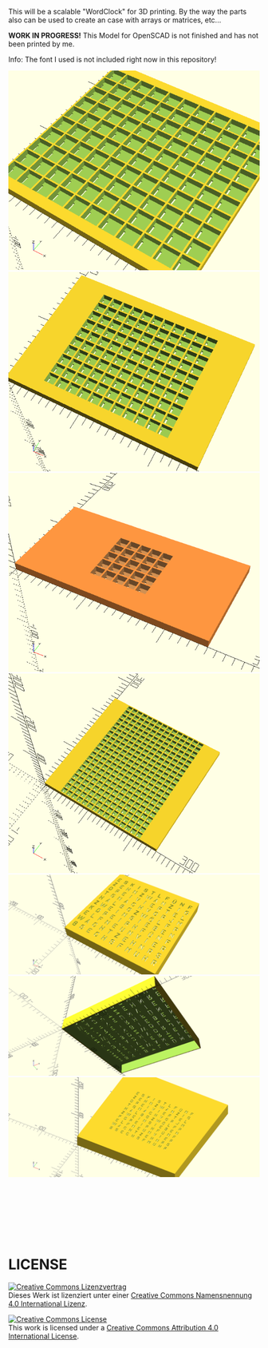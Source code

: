 This will be a scalable "WordClock" for 3D printing.
By the way the parts also can be used to create an case with arrays or matrices, etc...

**WORK IN PROGRESS!**
This Model for OpenSCAD is not finished and has not been printed by me.

Info: The font I used is not included right now in this repository!

![scalable wClock](img/wClockCase.png)
<br>
![scalable wClock2](img/wClockCase2.png)
<br>
![scalable wClock](img/wClockCase3.png)
<br>
![scalable wClock2](img/wClockCase4.png)
<br>
![scalable wClock2](img/wClockText.png)
<br>
![scalable wClock2](img/wClockText2.png)
<br>
![scalable wClock2](img/wClockText3.png)

<br>
<br>
<br>
<br>
<br>
<br>

# LICENSE

<dl>
<a rel="license" href="http://creativecommons.org/licenses/by/4.0/"><img alt="Creative Commons Lizenzvertrag" style="border-width:0" src="https://i.creativecommons.org/l/by/4.0/88x31.png" /></a><br />Dieses Werk ist lizenziert unter einer <a rel="license" href="http://creativecommons.org/licenses/by/4.0/">Creative Commons Namensnennung 4.0 International Lizenz</a>.
</dl>

<dl>
<a rel="license" href="http://creativecommons.org/licenses/by/4.0/"><img alt="Creative Commons License" style="border-width:0" src="https://i.creativecommons.org/l/by/4.0/88x31.png" /></a><br />This work is licensed under a <a rel="license" href="http://creativecommons.org/licenses/by/4.0/">Creative Commons Attribution 4.0 International License</a>.
</dl>
